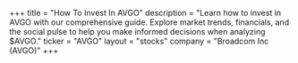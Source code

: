 +++
title = "How To Invest In AVGO"
description = "Learn how to invest in AVGO with our comprehensive guide. Explore market trends, financials, and the social pulse to help you make informed decisions when analyzing $AVGO."
ticker = "AVGO"
layout = "stocks"
company = "Broadcom Inc (AVGO)"
+++

